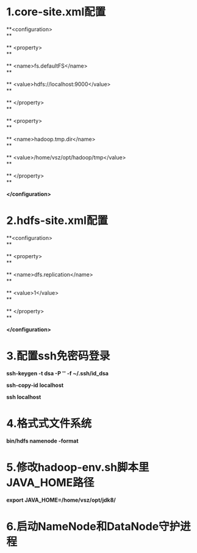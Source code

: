 # 1.core-site.xml配置

**&lt;configuration&gt;                
**

**  &lt;property&gt;                
**

**    &lt;name&gt;fs.defaultFS&lt;/name&gt;                
**

**    &lt;value&gt;hdfs://localhost:9000&lt;/value&gt;                
**

**  &lt;/property&gt;                
**

**  &lt;property&gt;                
**

**    &lt;name&gt;hadoop.tmp.dir&lt;/name&gt;                
**

**    &lt;value&gt;/home/vsz/opt/hadoop/tmp&lt;/value&gt;                
**

**  &lt;/property&gt;                
**

**&lt;/configuration&gt;**

# 2.hdfs-site.xml配置

**&lt;configuration&gt;            
**

**  &lt;property&gt;            
**

**    &lt;name&gt;dfs.replication&lt;/name&gt;            
**

**    &lt;value&gt;1&lt;/value&gt;            
**

**  &lt;/property&gt;            
**

**&lt;/configuration&gt;**

# 3.配置ssh免密码登录

**ssh-keygen -t dsa -P '' -f ~/.ssh/id\_dsa**

**ssh-copy-id localhost**

**ssh localhost**

# 4.格式式文件系统

**bin/hdfs namenode -format**

# 5.修改hadoop-env.sh脚本里JAVA\_HOME路径

**export JAVA\_HOME=/home/vsz/opt/jdk8/**

# 6.启动NameNode和DataNode守护进程



